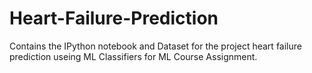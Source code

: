 # Heart-Failure-Prediction
Contains the IPython notebook and Dataset for the project heart failure prediction useing ML Classifiers for ML Course Assignment.
